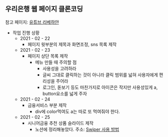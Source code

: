 ## 우리은행 웹 페이지 클론코딩

참고 페이지: [유튜브 리베하얀](https://www.youtube.com/watch?v=i4hYeexU2r0&t=109s)

* 작업 진행 상황
  * 2021 - 02 - 22
    * 페이지 윗부분의 제목과 화면조정, sns 목록 제작
  * 2021 - 02 - 23
    * 페이지 상단 목록 제작
      * 메뉴 만들 때 주의할 점
        * 사용성을 고려하라
        * 글씨 그대로 클릭하는 것이 아니라 클릭 범위를 넓혀 사용자에게 편리성을 주어라
        *	로그인, 돋보기 등도 마찬가지로 아이콘은 작지만 사용성있게 a, button요소를 넓게 주자
  * 2021 - 02 - 24
    * 금융서비스 부분 제작
      *	div에 color먹여도 a는 따로 또 먹여줘야 한다.
  * 2021 - 02 - 25
    * 시니어금융 추천 상품 슬라이드 제작
      * 노션에 정리해놓았다. 주소: [Swiper 사용 방법](https://www.notion.so/Swiper-41d6c246f88e4d368fb4af60e1d2bea0)  

